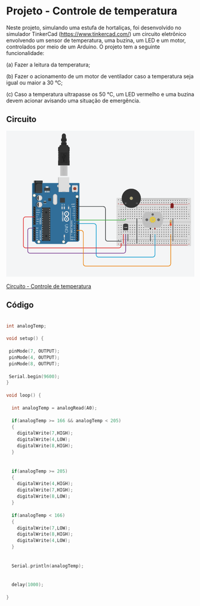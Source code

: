 # Projeto - Controle de temperatura

Neste projeto, simulando uma estufa de hortaliças, foi desenvolvido no simulador TinkerCad (https://www.tinkercad.com/) um circuito eletrônico envolvendo um sensor de temperatura, uma buzina, um LED e um motor, controlados por meio de um Arduino. O projeto tem a seguinte funcionalidade:

(a) Fazer a leitura da temperatura;

(b) Fazer o acionamento de um motor de ventilador caso a temperatura seja igual ou maior a 30 °C;

(c) Caso a temperatura ultrapasse os 50 °C, um LED vermelho e uma buzina devem acionar avisando uma situação de emergência.



## Circuito

![image-20231008175248075](./Circuito.png)

[Circuito - Controle de temperatura](https://www.tinkercad.com/things/indk6247VXq?sharecode=RavtWvPjDJpf9-8u52gLcthKCSRvj84CN2Go3aO9l2E)

## Código

```c++

int analogTemp;

void setup() {

 pinMode(7, OUTPUT);
 pinMode(4, OUTPUT);
 pinMode(8, OUTPUT);
  
 Serial.begin(9600);
}

void loop() {

  int analogTemp = analogRead(A0);
  
  if(analogTemp >= 166 && analogTemp < 205)
  {    
    digitalWrite(7,HIGH);
    digitalWrite(4,LOW);
    digitalWrite(8,HIGH);
  }
  
  
  if(analogTemp >= 205)
  {
    digitalWrite(4,HIGH);
    digitalWrite(7,HIGH);
    digitalWrite(8,LOW);
  }
  
  if(analogTemp < 166)
  {
    digitalWrite(7,LOW);
    digitalWrite(8,HIGH);
    digitalWrite(4,LOW);
  }
  

  Serial.println(analogTemp);

    
  delay(1000);

}

```

